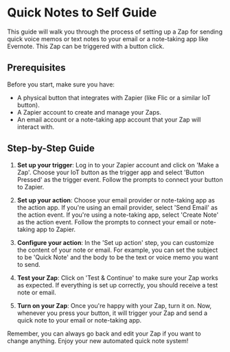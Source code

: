 # Quick Notes to Self Guide

This guide will walk you through the process of setting up a Zap for sending quick voice memos or text notes to your email or a note-taking app like Evernote. This Zap can be triggered with a button click.

## Prerequisites

Before you start, make sure you have:

- A physical button that integrates with Zapier (like Flic or a similar IoT button).
- A Zapier account to create and manage your Zaps.
- An email account or a note-taking app account that your Zap will interact with.

## Step-by-Step Guide

1. **Set up your trigger**: Log in to your Zapier account and click on 'Make a Zap'. Choose your IoT button as the trigger app and select 'Button Pressed' as the trigger event. Follow the prompts to connect your button to Zapier.

2. **Set up your action**: Choose your email provider or note-taking app as the action app. If you're using an email provider, select 'Send Email' as the action event. If you're using a note-taking app, select 'Create Note' as the action event. Follow the prompts to connect your email or note-taking app to Zapier.

3. **Configure your action**: In the 'Set up action' step, you can customize the content of your note or email. For example, you can set the subject to be 'Quick Note' and the body to be the text or voice memo you want to send.

4. **Test your Zap**: Click on 'Test & Continue' to make sure your Zap works as expected. If everything is set up correctly, you should receive a test note or email.

5. **Turn on your Zap**: Once you're happy with your Zap, turn it on. Now, whenever you press your button, it will trigger your Zap and send a quick note to your email or note-taking app.

Remember, you can always go back and edit your Zap if you want to change anything. Enjoy your new automated quick note system!
